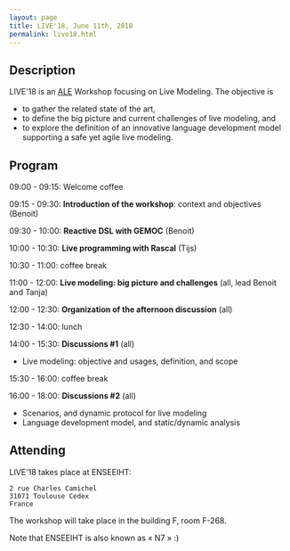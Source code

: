 ```yaml
---
layout: page
title: LIVE'18, June 11th, 2018
permalink: live18.html
---
```


## Description

LIVE'18 is an [ALE](http://gemoc.org/ale/) Workshop focusing on Live Modeling. The objective is 
- to gather the related state of the art,
- to define the big picture and current challenges of live modeling, and
- to explore the definition of an innovative language development model supporting a safe yet agile live modeling.

## Program

09:00 - 09:15: Welcome coffee

09:15 - 09:30: **Introduction of the workshop**: context and objectives (Benoit)

09:30 - 10:00: **Reactive DSL with GEMOC** (Benoit)

10:00 - 10:30: **Live programming with Rascal** (Tijs)

10:30 - 11:00: coffee break

11:00 - 12:00: **Live modeling: big picture and challenges** (all, lead Benoit and Tanja)

12:00 - 12:30: **Organization of the afternoon discussion** (all)

12:30 - 14:00: lunch

14:00 - 15:30: **Discussions #1** (all)
- Live modeling: objective and usages, definition, and scope

15:30 - 16:00: coffee break

16:00 - 18:00: **Discussions #2** (all)
- Scenarios, and dynamic protocol for live modeling
- Language development model, and static/dynamic analysis

## Attending

LIVE'18 takes place at ENSEEIHT:

    2 rue Charles Camichel
    31071 Toulouse Cedex
    France

The workshop will take place in the building F, room F-268. 

Note that ENSEEIHT is also known as « N7 » :)